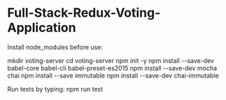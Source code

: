 # Full-Stack-Redux-Voting-Application

Install node_modules before use: 

mkdir voting-server
cd voting-server
npm init -y
npm install --save-dev babel-core babel-cli babel-preset-es2015
npm install --save-dev mocha chai
npm install --save immutable
npm install --save-dev chai-immutable

Run tests by typing: npm run test
